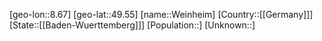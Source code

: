 ﻿---
location: [49.55,8.67]
type: City
tags:
- geo/City


SpocWebEntityId: 35506
isDeleted: false
confidential: public

---
[geo-lon::8.67]
[geo-lat::49.55]
[name::Weinheim]
[Country::[[Germany]]]
[State::[[Baden-Wuerttemberg]]]
[Population::]
[Unknown::]

